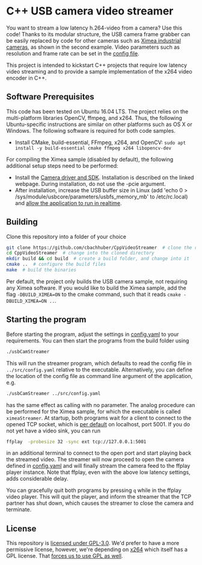 # C++ USB camera video streamer

You want to stream a low latency h.264-video from a camera? Use this code! Thanks to its modular structure, the USB camera frame grabber can be easily replaced by code for other cameras such as [Ximea industrial cameras](https://www.ximea.com/), as shown in the second example. Video parameters such as resolution and frame rate can be set in the [config file](https://github.com/cbachhuber/CppVideoStreamer/blob/master/src/config.yaml).

This project is intended to kickstart C++ projects that require low latency video streaming and to provide a sample implementation of the x264 video encoder in C++.

## Software Prerequisites

This code has been tested on Ubuntu 16.04 LTS. The project relies on the multi-platform libraries OpenCV, ffmpeg, and x264. Thus, the following Ubuntu-specific instructions are similar on other platforms such as OS X or Windows. The following software is required for both code samples.

- Install CMake, build-essential, FFmpeg, x264, and OpenCV: `sudo apt install -y build-essential cmake ffmpeg x264 libopencv-dev`

For compiling the Ximea sample (disabled by default), the following additional setup steps need to be performed:
- Install the [Camera driver and SDK](https://www.ximea.com/support/wiki/apis/XIMEA_Linux_Software_Package). Installation is described on the linked webpage. During installation, do not use the -pcie argument.
- After installation, increase the USB buffer size in Linux (add 'echo 0 > /sys/module/usbcore/parameters/usbfs_memory_mb' to /etc/rc.local) and [allow the application to run in realtime](https://www.ximea.com/support/wiki/apis/Linux_USB30_Support#Allow-to-Run-Application-Realtime).

## Building

Clone this repository into a folder of your choice

```sh
git clone https://github.com/cbachhuber/CppVideoStreamer  # clone the repository
cd CppVideoStreamer  # change into the cloned directory
mkdir build && cd build  # create a build folder, and change into it
cmake ..  # configure the build files
make  # build the binaries
```

Per default, the project only builds the USB camera sample, not requiring any Ximea software. If you would like to build the Ximea sample, add the flag `-DBUILD_XIMEA=ON` to the cmake command, such that it reads `cmake -DBUILD_XIMEA=ON ..`.

## Starting the program

Before starting the program, adjust the settings in [config.yaml](https://github.com/cbachhuber/CppVideoStreamer/blob/master/src/config.yaml) to your requirements. You can then start the programs from the build folder using

```sh
./usbCamStreamer
```

This will run the streamer program, which defaults to read the config file in `../src/config.yaml` relative to the executable. Alternatively, you can define the location of the config file as command line argument of the application, e.g.

```sh
./usbCamStreamer ../src/config.yaml
```
has the same effect as calling with no parameter. The analog procedure can be performed for the Ximea sample, for which the executable is called `ximeaStreamer`. At startup, both programs wait for a client to connect to the opened TCP socket, which is [per default](https://github.com/cbachhuber/CppVideoStreamer/blob/master/src/config.yaml#L6) on localhost, port 5001. If you do not yet have a video sink, you can run

```sh
ffplay  -probesize 32 -sync ext tcp://127.0.0.1:5001
```

in an additional terminal to connect to the open port and start playing back the streamed video. The streamer will now proceed to open the camera defined in [config.yaml](https://github.com/cbachhuber/CppVideoStreamer/blob/master/src/config.yaml) and will finally stream the camera feed to the ffplay player instance. Note that ffplay, even with the above low latency settings, adds considerable delay.

You can gracefully quit both programs by pressing `q` while in the ffplay video player. This will quit the player, and inform the streamer that the TCP partner has shut down, which causes the streamer to close the camera and terminate.

## License

This repository is [licensed under GPL-3.0](./LICENSE).
We'd prefer to have a more permissive license, however, we're depending on [x264](https://www.videolan.org/developers/x264.html) which itself has a GPL license.
That [forces us to use GPL as well](https://en.wikipedia.org/wiki/GNU_General_Public_License#:~:text=Only%20if%20GPLed%20parts%20are%20used%20in%20a%20program%20(and%20the%20program%20is%20distributed)%2C%20then%20all%20other%20source%20code%20of%20the%20program%20needs%20to%20be%20made%20available%20under%20the%20same%20license%20terms).
